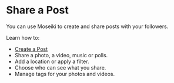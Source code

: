 # Share a Post

You can use Moseiki to create and share posts with your followers.&#x20;

Learn how to:

* [Create a Post](create-a-post.md)
* Share a photo, a video, music or polls.
* Add a location or apply a filter.
* Choose who can see what you share.
* Manage tags for your photos and videos.
